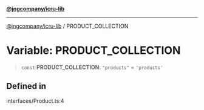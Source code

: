 [**@jngcompany/icru-lib**](../README.md)

***

[@jngcompany/icru-lib](../globals.md) / PRODUCT\_COLLECTION

# Variable: PRODUCT\_COLLECTION

> `const` **PRODUCT\_COLLECTION**: `"products"` = `'products'`

## Defined in

interfaces/Product.ts:4
